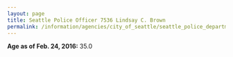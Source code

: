 ```yaml
---
layout: page
title: Seattle Police Officer 7536 Lindsay C. Brown
permalink: /information/agencies/city_of_seattle/seattle_police_department/copbook/7536/
---
```


**Age as of Feb. 24, 2016:** 35.0
